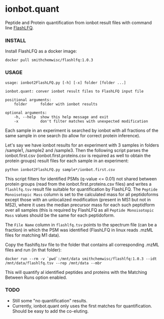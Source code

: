 # ionbot.quant

Peptide and Protein quantification from ionbot result files with command line [FlashLFQ](https://github.com/smith-chem-wisc/FlashLFQ).

### INSTALL

Install FlashLFQ as a docker image:

    docker pull smithchemwisc/flashlfq:1.0.3

### USAGE

    usage: ionbot2FlashLFQ.py [-h] [-x] folder [folder ...]

    ionbot.quant: conver ionbot result files to FlashLFQ input file

    positional arguments:
        folder      folder with ionbot results

    optional arguments:
        -h, --help  show this help message and exit
        -x          don't filter matches with unexpected modification

Each sample in an experiment is searched by ionbot with all fractions of the same sample in one search (to allow for correct protein inference).

Let's say we have ionbot results for an experiment with 3 samples in folders /sample1, /sample2 and /sample3. 
Then the following script parses the ionbot.first.csv (ionbot.first.proteins.csv is required as well to obtain the protein groups) result files for each sample in an experiment:

    python ionbot2FlashLFQ.py sample*/ionbot.first.csv

This script filters for identified PSMs (q-value <= 0.01) not shared between protein groups (read from the ionbot.first.proteins.csv files) and writes a `flashlfq.tsv` result file suitable for quantification by FlashLFQ. The `Peptide Monoisotopic Mass` column is set to the calculated mass for all peptidoforms except those with an unlocalized modification (present in MS1 but not in MS2), where it uses the median precursor mass for each such peptidform over all samples (this is required by FlashLFQ as all `Peptide Monoisotopic Mass` values should be the same for each peptidoform.

The `File Name` column in `flashlfq.tsv` points to the spectrum file (can be a fraction) in which the PSM was identified (FlashLFQ in linux reads .mzML files for matching M1 data).

Copy the flashlfq.tsv file to the folder that contains all corresponding .mzML files and run (in that folder):

    docker run --rm -v `pwd`:/mnt/data smithchemwisc/flashlfq:1.0.3 --idt /mnt/data/flashlfq.tsv --rep /mnt/data --mbr

This will quantify al identified peptides and proteins with the Matching Between Runs option enabled.


### TODO

 - Still some "no quantification" results. 
 - Currently, ionbot.quant only uses the first matches for quantification. Should be easy to add the
   co-eluting.
